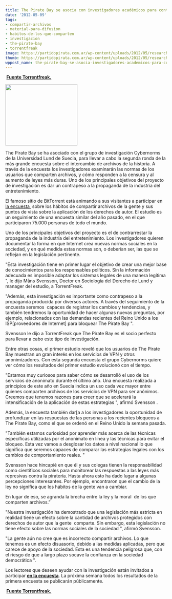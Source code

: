 ```yaml
---
title: The Pirate Bay se asocia con investigadores académicos para contrarrestar propaganda
date: '2012-05-09'
tags:
- compartir-archivos
- material-para-difusion
- habitos-de-los-que-comparten
- investigacion
- the-pirate-bay
- torrentfreak
image: https://partidopirata.com.ar/wp-content/uploads/2012/05/research-bay-2.jpg
thumb: https://partidopirata.com.ar/wp-content/uploads/2012/05/research-bay-2-150x150.jpg
wppost_name: the-pirate-bay-se-asocia-investigadores-academicos-para-contrarrestar-propaganda
---
```


<strong> <a href="https://torrentfreak.com/the-pirate-bay-partners-with-academic-researchers-to-counter-propaganda-120509/?utm_source=feedburner&amp;utm_medium=feed&amp;utm_campaign=Feed%3A+Torrentfreak+%28Torrentfreak%29&amp;hl=en" target="_blank">Fuente Torrentfreak.</a></strong>

<a href="https://partidopirata.com.ar/wp-content/uploads/2012/05/research-bay-2.jpg"><img class="size-full wp-image-4390" title="research-bay-2" src="https://partidopirata.com.ar/wp-content/uploads/2012/05/research-bay-2.jpg" alt="" width="225" height="191" /></a>


The Pirate Bay se ha asociado con el grupo de investigación Cybernorms de la Universidad Lund de Suecia, para llevar a cabo la segunda ronda de la más grande encuesta sobre el intercambio de archivos de la historia. A través de la encuesta los investigadores examinarán las normas de los usuarios que comparten archivos, y cómo responden a la censura y al aumento de leyes más duras. Uno de los principales objetivos del proyecto de investigación es dar un contrapeso a la propaganda de la industria del entretenimiento.

El famoso sitio de BitTorrent está animando a sus visitantes a participar en <a href="http://www.easyresearch.se/s.asp?WID=857326&amp;Pwd=13284173&amp;key=40746,67">la encuesta </a> sobre los hábitos de compartir archivos de la gente y sus puntos de vista sobre la aplicación de los derechos de autor. El estudio es un seguimiento de una encuesta similar del año pasado, en el que participaron 75.000 personas de todo el mundo.

Uno de los principales objetivos del proyecto es el de contrarrestar la propaganda de la industria del entretenimiento. Los investigadores quieren documentar la forma en que Internet crea nuevas normas sociales en la sociedad, y en qué medida estas normas son, o deberían ser, las que se reflejan en la legislación pertinente.

"Esta investigación tiene en primer lugar el objetivo de crear una mejor base de conocimientos para los responsables políticos. Sin la información adecuada es imposible adaptar los sistemas legales de una manera legítima ", le dijo Måns Svensson, Doctor en Sociología del Derecho de Lund y manager del estudio, a TorrentFreak.

"Además, esta investigación es importante como contrapeso a la propaganda producida por diversos actores. A través del seguimiento de la encuesta seremos  capaces de registrar los cambios y tendencias, y también tendremos la oportunidad de hacer algunas nuevas preguntas, por ejemplo, relacionados con las demandas recientes del Reino Unido a los ISP[proveedores de Internet] para bloquear The Pirate Bay ".

Svensson le dijo a TorrentFreak que The Pirate Bay es el socio perfecto para llevar a cabo este tipo de investigación.

Entre otras cosas, el primer estudio reveló que los usuarios de The Pirate Bay muestran un gran interés en los servicios de VPN y otros anonimizadores. Con esta segunda encuesta el grupo Cybernorms quiere ver cómo los resultados del primer estudio evolucionó con el tiempo.

"Estamos muy curiosos para saber cómo se desarrolló el uso de los servicios de anonimato durante el último año. Una encuesta realizada a principios de este año en Suecia indica un uso cada vez mayor entre quienes comparten archivos de los servicios de VPN para ser anónimos. Creemos que tenemos razones para creer que se acelerará la  intensificación de la aplicación de estas estrategias ", afirmó Svensson .

Además, la encuesta también dar[a a los investigadores la oportunidad de profundizar en las respuestas de las personas a los recientes bloqueos a The Pirate Bay, como el que se ordenó en el Reino Unido la semana pasada.

"También estamos curiosidad por aprender más acerca de las técnicas específicas utilizadas por el anonimato en línea y las técnicas para evitar el bloqueo. Esta vez vamos a desglosar los datos a nivel nacional lo que significa que seremos capaces de comparar las estrategias legales con los cambios de comportamiento reales. "

Svensson hace hincapié en que él y sus colegas tienen la responsabilidad como científicos sociales para monitorear las respuestas a las leyes más represivas contra la piratería. Hasta ahora esto ha dado lugar a algunas percepciones interesantes. Por ejemplo, encontraron que el cambio de la ley no significa que los hábitos de la gente van a cambiar.

En lugar de eso, se agranda la brecha entre la ley y la moral  de los que comparten archivos.”

"Nuestra investigación ha demostrado que una legislación más estricta en realidad tiene un efecto sobre la cantidad de archivos protegidos con derechos de autor que la gente  comparte. Sin embargo, esta legislación no tiene efecto sobre las normas sociales de la sociedad ", afirmó Svensson.

"La gente aún no cree que es incorrecto compartir archivos. Lo que tenemos es un efecto disuasorio, debido a las medidas aplicadas, pero que carece de apoyo de la sociedad. Esta es una tendencia peligrosa que, con el riesgo de que a largo plazo socave la confianza en la sociedad democrática ".

Los lectores que deseen ayudar con la investigación están invitados a participar <strong><a href="http://www.easyresearch.se/s.asp?WID=857326&amp;Pwd=13284173&amp;key=40746,67">en la encuesta</a></strong>. La próxima semana todos los resultados de la primera encuesta se publicarán públicamente.

<strong> <a href="https://torrentfreak.com/the-pirate-bay-partners-with-academic-researchers-to-counter-propaganda-120509/?utm_source=feedburner&amp;utm_medium=feed&amp;utm_campaign=Feed%3A+Torrentfreak+%28Torrentfreak%29&amp;hl=en" target="_blank">Fuente Torrentfreak.</a></strong>
